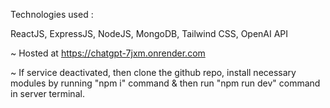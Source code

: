Technologies used :

ReactJS,
ExpressJS,
NodeJS,
MongoDB,
Tailwind CSS,
OpenAI API


~ Hosted at https://chatgpt-7jxm.onrender.com


~ If service deactivated, then clone the github repo, install necessary modules by running "npm i" command & then run "npm run dev" command in server terminal.
